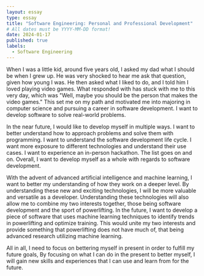 ```yaml
---
layout: essay
type: essay
title: "Software Engineering: Personal and Professional Development"
# All dates must be YYYY-MM-DD format!
date: 2024-01-17
published: true
labels:
  - Software Engineering
---
```


When I was a little kid, around five years old, I asked my dad what I should be when I grew up. He was very shocked to hear me ask that question, given how young I was. He then asked what I liked to do, and I told him I loved playing video games. What responded with has stuck with me to this very day, which was "Well, maybe you should be the person that makes the video games." This set me on my path and motivated me into majoring in computer science and pursuing a career in software development. I want to develop software to solve real-world problems.

In the near future, I would like to develop myself in multiple ways. I want to better understand how to approach problems and solve them with programming. I want to understand the software development life cycle. I want more exposure to different technologies and understand their use cases. I want to experience an in-person hackathon. The list goes on and on. Overall, I want to develop myself as a whole with regards to software development.  

With the advent of advanced artificial intelligence and machine learning, I want to better my understanding of how they work on a deeper level. By understanding these new and exciting technologies, I will be more valuable and versatile as a developer. Understanding these technologies will also allow me to combine my two interests together, those being software development and the sport of powerlifting. In the future, I want to develop a piece of software that uses machine learning techniques to identify trends in powerlifting and optimize training. This would unite my two interests and provide something that powerlifting does not have much of, that being advanced research utilizing machine learning. 

All in all, I need to focus on bettering myself in present in order to fulfill my future goals, By focusing on what I can do in the present to better myself, I will gain new skills and experiences that I can use and learn from for the future. 
